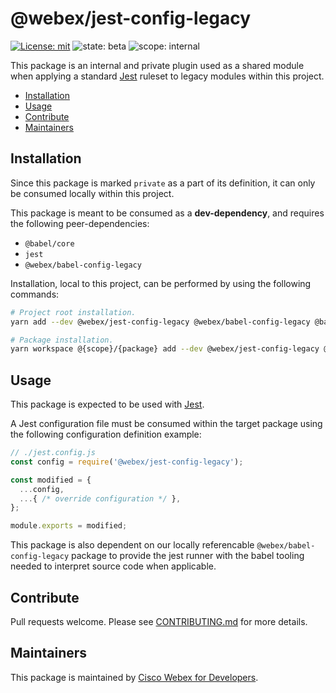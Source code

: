 # @webex/jest-config-legacy

[![License: mit](https://img.shields.io/badge/License-Cisco-blueviolet?style=flat-square)](https://github.com/webex/webex-js-sdk/blob/master/LICENSE)
![state: beta](https://img.shields.io/badge/State\-Beta-blue?style=flat-square)
![scope: internal](https://img.shields.io/badge/Scope-Internal-red?style=flat-square)

This package is an internal and private plugin used as a shared module when applying a standard [Jest](https://jestjs.io/) ruleset to legacy modules within this project.

* [Installation](#installation)
* [Usage](#usage)
* [Contribute](#contribute)
* [Maintainers](#maintainers)

## Installation

Since this package is marked `private` as a part of its definition, it can only be consumed locally within this project.

This package is meant to be consumed as a **dev-dependency**, and requires the following peer-dependencies:

* `@babel/core`
* `jest`
* `@webex/babel-config-legacy`

Installation, local to this project, can be performed by using the following commands:

```bash
# Project root installation.
yarn add --dev @webex/jest-config-legacy @webex/babel-config-legacy @babel/core jest

# Package installation.
yarn workspace @{scope}/{package} add --dev @webex/jest-config-legacy @webex/babel-config-legacy @babel/core jest
```

## Usage

This package is expected to be used with [Jest](https://jestjs.io/).

A Jest configuration file must be consumed within the target package using the following configuration definition example:

```js
// ./jest.config.js
const config = require('@webex/jest-config-legacy');

const modified = {
  ...config,
  ...{ /* override configuration */ },
};

module.exports = modified;
```

This package is also dependent on our locally referencable `@webex/babel-config-legacy` package to provide the jest runner with the babel tooling needed to interpret source code when applicable.

## Contribute

Pull requests welcome. Please see [CONTRIBUTING.md](https://github.com/webex/webex-js-sdk/blob/master/CONTRIBUTING.md) for more details.

## Maintainers

This package is maintained by [Cisco Webex for Developers](https://developer.webex.com/).
